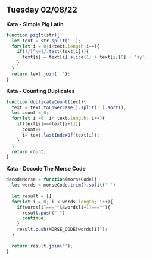 ## Tuesday 02/08/22

**Kata - Simple Pig Latin**
```javascript
function pigIt(str){
  let text = str.split(' ');
  for(let i = 0;i<text.length;i++){
    if(!/[^\w]/.test(text[i])){
      text[i] = text[i].slice(1) + text[i][0] + 'ay';
    } 
  }
  return text.join(' ');
}
```
**Kata - Counting Duplicates**
```javascript
function duplicateCount(text){
  text = text.toLowerCase().split('').sort();
  let count = 0;
  for(let i =0; i< text.length; i++){
    if(text[i]===text[i+1]){
      count++
      i= text.lastIndexOf(text[i]);
    }
  }
  return count;
}
```

**Kata - Decode The Morse Code**
```javascript
decodeMorse = function(morseCode){
  let words = morseCode.trim().split(' ')
  
  let result = []
  for(let i = 0; i < words.length; i++){
    if(words[i]===""&&words[i+1]===""){
      result.push(" ")
      continue;
    }
    result.push(MORSE_CODE[words[i]]);
  }
  
  return result.join('');
}
```

